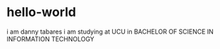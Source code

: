 # hello-world
 i am danny tabares 
 i am studying at UCU in BACHELOR OF SCIENCE IN INFORMATION TECHNOLOGY 
 
